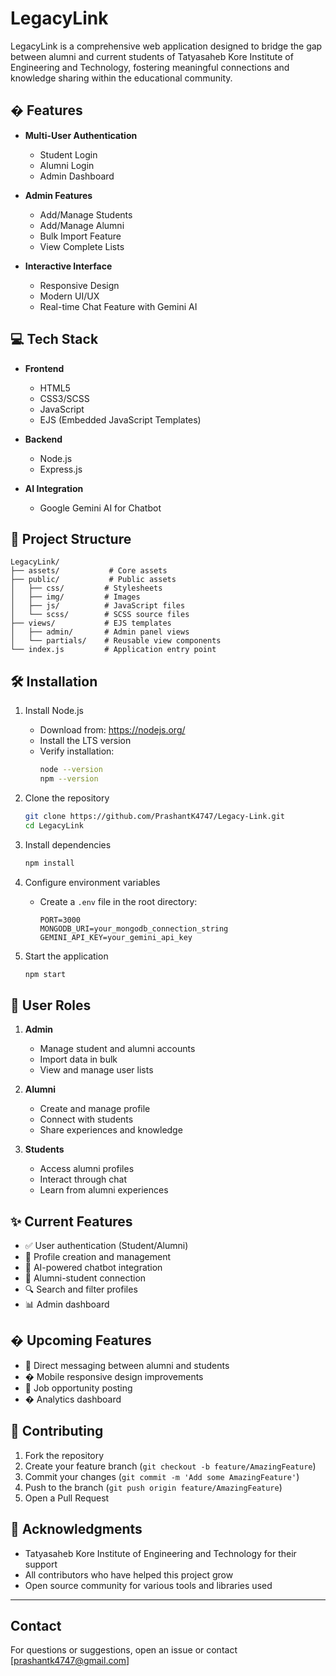 # LegacyLink

LegacyLink is a comprehensive web application designed to bridge the gap between alumni and current students of Tatyasaheb Kore Institute of Engineering and Technology, fostering meaningful connections and knowledge sharing within the educational community.

## � Features

- **Multi-User Authentication**
  - Student Login
  - Alumni Login
  - Admin Dashboard

- **Admin Features**
  - Add/Manage Students
  - Add/Manage Alumni
  - Bulk Import Feature
  - View Complete Lists

- **Interactive Interface**
  - Responsive Design
  - Modern UI/UX
  - Real-time Chat Feature with Gemini AI

## 💻 Tech Stack

- **Frontend**
  - HTML5
  - CSS3/SCSS
  - JavaScript
  - EJS (Embedded JavaScript Templates)

- **Backend**
  - Node.js
  - Express.js

- **AI Integration**
  - Google Gemini AI for Chatbot

## 📁 Project Structure

```
LegacyLink/
├── assets/           # Core assets
├── public/           # Public assets
│   ├── css/         # Stylesheets
│   ├── img/         # Images
│   ├── js/          # JavaScript files
│   └── scss/        # SCSS source files
├── views/           # EJS templates
│   ├── admin/       # Admin panel views
│   └── partials/    # Reusable view components
└── index.js         # Application entry point
```

## 🛠️ Installation

1. Install Node.js
   - Download from: https://nodejs.org/
   - Install the LTS version
   - Verify installation:
     ```bash
     node --version
     npm --version
     ```

2. Clone the repository
   ```bash
   git clone https://github.com/PrashantK4747/Legacy-Link.git
   cd LegacyLink
   ```

3. Install dependencies
   ```bash
   npm install
   ```

4. Configure environment variables
   - Create a `.env` file in the root directory:
     ```env
     PORT=3000
     MONGODB_URI=your_mongodb_connection_string
     GEMINI_API_KEY=your_gemini_api_key
     ```

5. Start the application
   ```bash
   npm start
   ```

## 👥 User Roles

1. **Admin**
   - Manage student and alumni accounts
   - Import data in bulk
   - View and manage user lists

2. **Alumni**
   - Create and manage profile
   - Connect with students
   - Share experiences and knowledge

3. **Students**
   - Access alumni profiles
   - Interact through chat
   - Learn from alumni experiences

## ✨ Current Features

- ✅ User authentication (Student/Alumni)
- 📝 Profile creation and management
- 💬 AI-powered chatbot integration
- 👥 Alumni-student connection
- 🔍 Search and filter profiles
- 📊 Admin dashboard

## � Upcoming Features

- 📧 Direct messaging between alumni and students
- � Mobile responsive design improvements
- 🎯 Job opportunity posting
- � Analytics dashboard

## 🤝 Contributing

1. Fork the repository
2. Create your feature branch (`git checkout -b feature/AmazingFeature`)
3. Commit your changes (`git commit -m 'Add some AmazingFeature'`)
4. Push to the branch (`git push origin feature/AmazingFeature`)
5. Open a Pull Request

## 👏 Acknowledgments

- Tatyasaheb Kore Institute of Engineering and Technology for their support
- All contributors who have helped this project grow
- Open source community for various tools and libraries used

---

## Contact

For questions or suggestions, open an issue or contact [prashantk4747@gmail.com]
